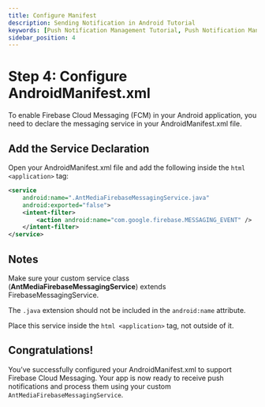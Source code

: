 ```yaml
---
title: Configure Manifest 
description: Sending Notification in Android Tutorial
keywords: [Push Notification Management Tutorial, Push Notification Management, Ant Media Server Documentation, Ant Media Server Tutorials]
sidebar_position: 4
---
```


# Step 4: Configure AndroidManifest.xml

To enable Firebase Cloud Messaging (FCM) in your Android application, you need to declare the messaging service in your AndroidManifest.xml file.

## Add the Service Declaration

Open your AndroidManifest.xml file and add the following inside the ```html <application>``` tag:

```xml
<service
    android:name=".AntMediaFirebaseMessagingService.java"
    android:exported="false">
    <intent-filter>
        <action android:name="com.google.firebase.MESSAGING_EVENT" />
    </intent-filter>
</service>
```

## Notes

Make sure your custom service class (**AntMediaFirebaseMessagingService**) extends FirebaseMessagingService.

The `.java` extension should not be included in the `android:name` attribute.

Place this service inside the ```html <application>``` tag, not outside of it.


## Congratulations!

You’ve successfully configured your AndroidManifest.xml to support Firebase Cloud Messaging. Your app is now ready to receive push notifications and process them using your custom `AntMediaFirebaseMessagingService`.